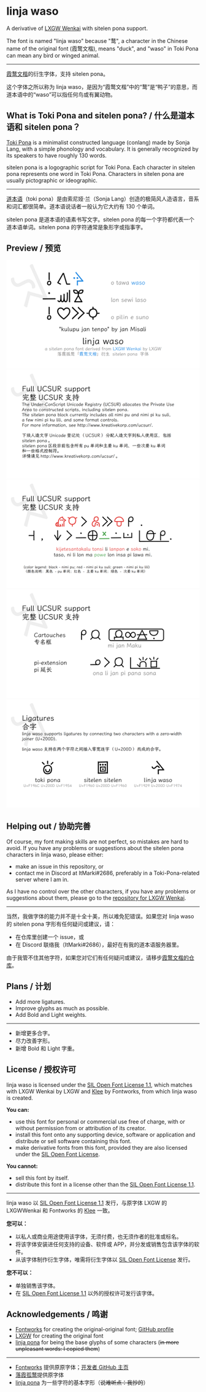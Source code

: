 # linja waso
A derivative of [LXGW Wenkai](https://github.com/lxgw/LxgwWenKai) with sitelen pona support. 

The font is named "linja waso" because "鹜", a character in the Chinese name of the original font (霞鹜文楷), means "duck", and "waso" in Toki Pona can mean any bird or winged animal.

----

[霞鹜文楷](https://github.com/lxgw/LxgwWenKai)的衍生字体，支持 sitelen pona。

这个字体之所以称为 linja waso，是因为“霞鹜文楷”中的“鹜”是“鸭子”的意思，而道本语中的“waso”可以指任何鸟或有翼动物。

## What is Toki Pona and sitelen pona? / 什么是道本语和 sitelen pona？

[Toki Pona](https://en.wikipedia.org/wiki/Toki_Pona) is a minimalist constructed language (conlang) made by Sonja Lang, with a simple phonology and vocabulary. It is generally recognized by its speakers to have roughly 130 words.

sitelen pona is a logographic script for Toki Pona. Each character in sitelen pona represents one word in Toki Pona. Characters in sitelen pona are usually pictographic or ideographic.

----

[道本语](https://zh.wikipedia.org/wiki/道本语)（toki pona）是由索尼娅·兰（Sonja Lang）创造的极简风人造语言，音系和词汇都很简单。道本语说话者一般认为它大约有 130 个单词。

sitelen pona 是道本语的语素书写文字。sitelen pona 的每一个字符都代表一个道本语单词。sitelen pona 的字符通常是象形字或指事字。

## Preview / 预览

![a](https://github.com/ItMarki/linja-waso/blob/main/images/linja%20waso%201.png?raw=true)
![a](https://github.com/ItMarki/linja-waso/blob/main/images/linja%20waso%202.png?raw=true)
![a](https://github.com/ItMarki/linja-waso/blob/main/images/linja%20waso%203.png?raw=true)
![a](https://github.com/ItMarki/linja-waso/blob/main/images/linja%20waso%204.png?raw=true)
![a](https://github.com/ItMarki/linja-waso/blob/main/images/linja%20waso%205.png?raw=true)

## Helping out / 协助完善

Of course, my font making skills are not perfect, so mistakes are hard to avoid. If you have any problems or suggestions about the sitelen pona characters in linja waso, please either:
- make an issue in this repository, or
- contact me in Discord at ItMarki#2686, preferably in a Toki-Pona-related server where I am in.

As I have no control over the other characters, if you have any problems or suggestions about them, please go to the [repository for LXGW Wenkai](https://github.com/lxgw/LxgwWenKai).

----

当然，我做字体的能力并不是十全十美，所以难免犯错误。如果您对 linja waso 的 sitelen pona 字形有任何疑问或建议，请：
- 在仓库里创建一个 issue，或
- 在 Discord 联络我（ItMarki#2686），最好在有我的道本语服务器里。

由于我管不住其他字符，如果您对它们有任何疑问或建议，请移步[霞鹜文楷的仓库](https://github.com/lxgw/LxgwWenKai)。

## Plans / 计划

- Add more ligatures.
- Improve glyphs as much as possible.
- Add Bold and Light weights.

----

- 新增更多合字。
- 尽力改善字形。
- 新增 Bold 和 Light 字重。

## License / 授权许可

linja waso is licensed under the [SIL Open Font License 1.1](https://scripts.sil.org/OFL), which matches with LXGW Wenkai by LXGW and [Klee](https://github.com/fontworks-fonts/Klee) by Fontworks, from which linja waso is created.

**You can:**
- use this font for personal or commercial use free of charge, with or without permission from or attribution of its creator.
- install this font onto any supporting device, software or application and distribute or sell software containing this font.
- make derivative fonts from this font, provided they are also licensed under the [SIL Open Font License](https://scripts.sil.org/OFL).

**You cannot:**
- sell this font by itself.
- distribute this font in a license other than the [SIL Open Font License 1.1](https://scripts.sil.org/OFL).

----

linja waso 以 [SIL Open Font License 1.1](https://scripts.sil.org/OFL) 发行，与原字体 LXGW 的 LXGWWenkai 和 Fontworks 的 [Klee](https://github.com/fontworks-fonts/Klee) 一致。

**您可以：**
- 以私人或商业用途使用该字体，无须付费，也无须作者的批准或标名。
- 将该字体安装进任何支持的设备、软件或 APP，并分发或销售包含该字体的软件。
- 从该字体制作衍生字体，唯需将衍生字体以 [SIL Open Font License](https://scripts.sil.org/OFL) 发行。

**您不可以：**
- 单独销售该字体。
- 在 [SIL Open Font License 1.1](https://scripts.sil.org/OFL) 以外的授权许可发行该字体。

## Acknowledgements / 鸣谢

- [Fontworks](http://fontworks.co.jp) for creating the original-original font; [GitHub profile](https://github.com/fontworks-fonts/)
- [LXGW](https://github.com/lxgw/LxgwWenKai/) for creating the original font
- [linja pona](https://github.com/janSame/linja-pona) for being the base glyphs of some characters (~~in more unpleasant words: I copied them~~)

----

- [Fontworks](http://fontworks.co.jp) 提供原原字体；[开发者 GitHub 主页](https://github.com/fontworks-fonts/)
- [落霞孤鹜](https://github.com/lxgw/)提供原字体
- [linja pona](https://github.com/janSame/linja-pona) 为一些字符的基本字形（~~说难听点：我抄的~~）
